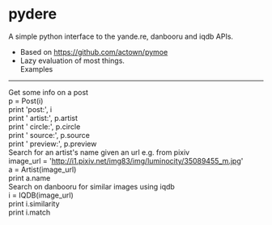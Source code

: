 pydere
======
A simple python interface to the yande.re, danbooru and iqdb APIs. 
- Based on https://github.com/actown/pymoe  
- Lazy evaluation of most things.  
Examples
--------
Get some info on a post  
    p = Post(i)  
    print 'post:', i  
    print '    artist:', p.artist  
    print '    circle:', p.circle  
    print '    source:', p.source  
    print '    preview:', p.preview  
Search for an artist's name given an url e.g. from pixiv  
    image_url = 'http://i1.pixiv.net/img83/img/luminocity/35089455_m.jpg'  
    a = Artist(image_url)  
    print a.name  
Search on danbooru for similar images using iqdb  
    i = IQDB(image_url)  
    print i.similarity  
    print i.match  

